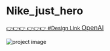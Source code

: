 # Nike_just_hero
[👉👉👉 👉👉👉 #Design Link ](https://www.figma.com/file/zxVBWY7JV6nNPg8nzXuJCs/Learn-React-with-10-Projects-(Copy)?type=design&node-id=0%3A1&mode=dev)
<a href="https://openai.com" style="font-size: larger;">OpenAI</a>

![project image](https://i.ibb.co/DMPVhXk/Product-Page.png)

